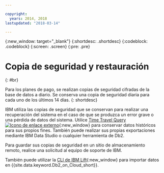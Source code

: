 ```yaml
---

copyright:
  years: 2014, 2018
lastupdated: "2018-03-14"

---
```


<!-- Attribute definitions --> 
{:new_window: target="_blank"}
{:shortdesc: .shortdesc}
{:codeblock: .codeblock}
{:screen: .screen}
{:pre: .pre}

# Copia de seguridad y restauración
{: #br}

Para los planes de pago, se realizan copias de seguridad cifradas de la base de datos a diario. Se conserva una copia de seguridad diaria para cada uno de los últimos 14 días.
{: shortdesc}

IBM utiliza las copias de seguridad que se conservan para realizar una recuperación del sistema en el caso de que se produzca un error grave o una pérdida de datos del sistema. Utilice [Time Travel Query ![Icono de enlace externo](../../icons/launch-glyph.svg "Icono de enlace externo")](https://developer.ibm.com/answers/questions/426878/how-do-i-use-time-travel-query-in-db2-or-db2-on-cl.html){:new_window} para conservar datos históricos para sus propios fines. También puede realizar sus propias exportaciones mediante IBM Data Studio o cualquier herramienta de Db2.

Para guardar sus copias de seguridad en un sitio de almacenamiento remoto, realice una solicitud al equipo de soporte de IBM.

También puede utilizar la [CLI de IBM Lift](https://lift.ng.bluemix.net/){:new_window} para importar datos en {{site.data.keyword.Db2_on_Cloud_short}}.
